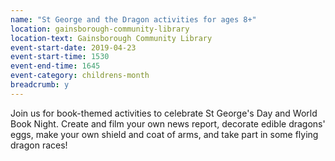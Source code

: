 ```yaml
---
name: "St George and the Dragon activities for ages 8+"
location: gainsborough-community-library
location-text: Gainsborough Community Library
event-start-date: 2019-04-23
event-start-time: 1530
event-end-time: 1645
event-category: childrens-month
breadcrumb: y
---
```


Join us for book-themed activities to celebrate St George's Day and World Book Night. Create and film your own news report, decorate edible dragons' eggs, make your own shield and coat of arms, and take part in some flying dragon races!
